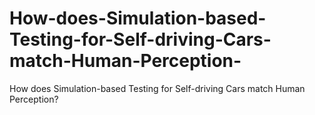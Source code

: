 # How-does-Simulation-based-Testing-for-Self-driving-Cars-match-Human-Perception-
How does Simulation-based Testing for Self-driving Cars match Human Perception?
